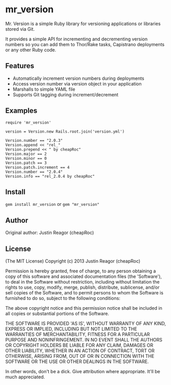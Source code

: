 mr_version
===========

Mr. Version is a simple Ruby library for versioning applications or libraries stored via Git.

It provides a simple API for incrementing and decrementing version numbers so you can add them
to Thor/Rake tasks, Capistrano deployments or any other Ruby code.

Features
--------

* Automatically increment version numbers during deployments
* Access version number via version object in your application
* Marshalls to simple YAML file
* Supports Git tagging during increment/decrement

Examples
--------

    require 'mr_version'

    version = Version.new Rails.root.join('version.yml')

    Version.number == "2.0.3"
    Version.append << "rel_"
    Version.prepend << " by cheapRoc"
    Version.major == 2
    Version.minor == 0
    Version.patch == 3
    Version.patch.increment == 4
    Version.number == "2.0.4"
    Version.info == "rel_2.0.4 by cheapRoc"

Install
-------

```gem install mr_version``` or ```gem "mr_version"```

Author
------

Original author: Justin Reagor (cheapRoc)

License
-------

(The MIT License) Copyright (c) 2013 Justin Reagor (cheapRoc)

Permission is hereby granted, free of charge, to any person obtaining
a copy of this software and associated documentation files (the
'Software'), to deal in the Software without restriction, including
without limitation the rights to use, copy, modify, merge, publish,
distribute, sublicense, and/or sell copies of the Software, and to
permit persons to whom the Software is furnished to do so, subject to
the following conditions:

The above copyright notice and this permission notice shall be
included in all copies or substantial portions of the Software.

THE SOFTWARE IS PROVIDED 'AS IS', WITHOUT WARRANTY OF ANY KIND,
EXPRESS OR IMPLIED, INCLUDING BUT NOT LIMITED TO THE WARRANTIES OF
MERCHANTABILITY, FITNESS FOR A PARTICULAR PURPOSE AND NONINFRINGEMENT.
IN NO EVENT SHALL THE AUTHORS OR COPYRIGHT HOLDERS BE LIABLE FOR ANY
CLAIM, DAMAGES OR OTHER LIABILITY, WHETHER IN AN ACTION OF CONTRACT,
TORT OR OTHERWISE, ARISING FROM, OUT OF OR IN CONNECTION WITH THE
SOFTWARE OR THE USE OR OTHER DEALINGS IN THE SOFTWARE.

In other words, don't be a dick. Give attribution where appropriate.
It'll be much appreciated.
